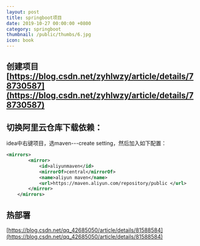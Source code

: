 ```yaml
---
layout: post
title: springboot项目
date: 2019-10-27 00:00:00 +0800
category: springboot
thumbnail: /public/thumbs/6.jpg
icon: book
---
```


## 创建项目[https://blog.csdn.net/zyhlwzy/article/details/78730587](https://blog.csdn.net/zyhlwzy/article/details/78730587)

## 切换阿里云仓库下载依赖：

idea中右键项目，选maven---create setting，然后加入如下配置：
```xml
<mirrors>
        <mirror>
            <id>aliyunmaven</id>
            <mirrorOf>central</mirrorOf>
            <name>aliyun maven</name>
            <url>https://maven.aliyun.com/repository/public </url>
        </mirror>
    </mirrors>
```

## 热部署

[https://blog.csdn.net/qq_42685050/article/details/81588584](https://blog.csdn.net/qq_42685050/article/details/81588584)

## 

